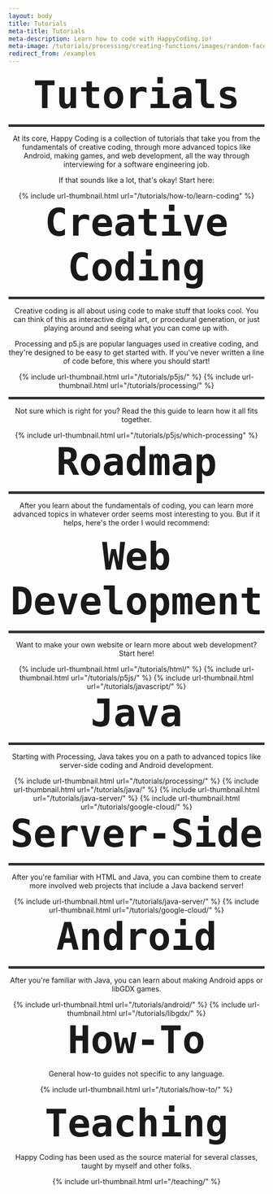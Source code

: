 ```yaml
---
layout: body
title: Tutorials
meta-title: Tutorials
meta-description: Learn how to code with HappyCoding.io!
meta-image: /tutorials/processing/creating-functions/images/random-faces-2.png
redirect_from: /examples
---
```


<style>
  .content {
    width: 100%;
  }

  #sections {
    width: 100%;
  }

  .section {
    text-align: center;
  }

  h1 {
    font-family: 'HappyCoding', monospace;
    font-size:75px;
    text-align:center;
    margin: 0;
  }

  hr {
    height: 5px;
    color: #323232;
    background-color: #323232;
  }

  .tutorial-link-box {
    text-align: center;
  }

  .tutorial-link-box .title {
    font-weight: bold;
  }
</style>

<div class="section content" style="text-align: center;">

<h1>Tutorials</h1>

<hr>

<p>At its core, Happy Coding is a collection of tutorials that take you from the fundamentals of creative coding, through more advanced topics like Android, making games, and web development, all the way through interviewing for a software engineering job.</p>

<p>If that sounds like a lot, that's okay! Start here:</p>

<div class="thumbnail-link-container">
  {% include url-thumbnail.html url="/tutorials/how-to/learn-coding" %}
</div>

</div>

<div class="section content" style="text-align: center;">

<h1>Creative Coding</h1>

<hr>

<p>Creative coding is all about using code to make stuff that looks cool. You can think of this as interactive digital art, or procedural generation, or just playing around and seeing what you can come up with.</p>

<p>Processing and p5.js are popular languages used in creative coding, and they're designed to be easy to get started with. If you've never written a line of code before, this where you should start!</p>

<div class="thumbnail-link-container">
{% include url-thumbnail.html url="/tutorials/p5js/" %}
{% include url-thumbnail.html url="/tutorials/processing/" %}
</div>

<hr>

<p>Not sure which is right for you? Read the this guide to learn how it all fits together.</p>

<div class="thumbnail-link-container">
{% include url-thumbnail.html url="/tutorials/p5js/which-processing" %}
</div>

</div>

<div class="section content">

<h1>Roadmap</h1>

<hr>

<p>After you learn about the fundamentals of coding, you can learn more advanced topics in whatever order seems most interesting to you. But if it helps, here's the order I would recommend:</p>

<object data="/tutorials/images/tutorial-path.svg"
    type="image/svg+xml" alt="tutorial path"></object>

</div>

<div class="section content">

<h1>Web Development</h1>

<hr>

<p>Want to make your own website or learn more about web development? Start here!</p>

<div class="thumbnail-link-container">
{% include url-thumbnail.html url="/tutorials/html/" %}
{% include url-thumbnail.html url="/tutorials/p5js/" %}
{% include url-thumbnail.html url="/tutorials/javascript/" %}
</div>

</div>

<div class="section content">

<h1>Java</h1>

<hr>

<p>Starting with Processing, Java takes you on a path to advanced topics like server-side coding and Android development.</p>

<div class="thumbnail-link-container">
{% include url-thumbnail.html url="/tutorials/processing/" %}
{% include url-thumbnail.html url="/tutorials/java/" %}
{% include url-thumbnail.html url="/tutorials/java-server/" %}
{% include url-thumbnail.html url="/tutorials/google-cloud/" %}
</div>

</div>

<div class="section content">

<h1>Server-Side</h1>

<hr>

<p>After you're familiar with HTML and Java, you can combine them to create more involved web projects that include a Java backend server!</p>

<div class="thumbnail-link-container">
{% include url-thumbnail.html url="/tutorials/java-server/" %}
{% include url-thumbnail.html url="/tutorials/google-cloud/" %}
</div>

</div>

<div class="section content">

<h1>Android</h1>

<hr>

<p>After you're familiar with Java, you can learn about making Android apps or libGDX games.</p>

<div class="thumbnail-link-container">
{% include url-thumbnail.html url="/tutorials/android/" %}
{% include url-thumbnail.html url="/tutorials/libgdx/" %}
</div>

</div>

<div class="section content">

<h1>How-To</h1>

<p>General how-to guides not specific to any language.</p>

{% include url-thumbnail.html url="/tutorials/how-to/" %}

</div>

<div class="section content">

<h1>Teaching</h1>

<p>Happy Coding has been used as the source material for several classes, taught by myself and other folks.</p>

{% include url-thumbnail.html url="/teaching/" %}

</div>
